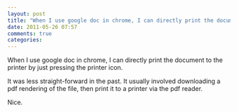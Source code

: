 ```yaml
---
layout: post
title: "When I use google doc in chrome, I can directly print the document to the printer by just pressing the printer icon."
date: 2011-05-26 07:57
comments: true
categories: 
---
```


When I use google doc in chrome, I can directly print the document to the printer by just pressing the printer icon. 


It was less straight-forward in the past. It usually involved downloading a pdf rendering of the file, then print it to a printer via the pdf reader.


Nice.

